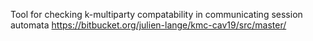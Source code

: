 Tool for checking k-multiparty compatability in communicating session automata
https://bitbucket.org/julien-lange/kmc-cav19/src/master/

